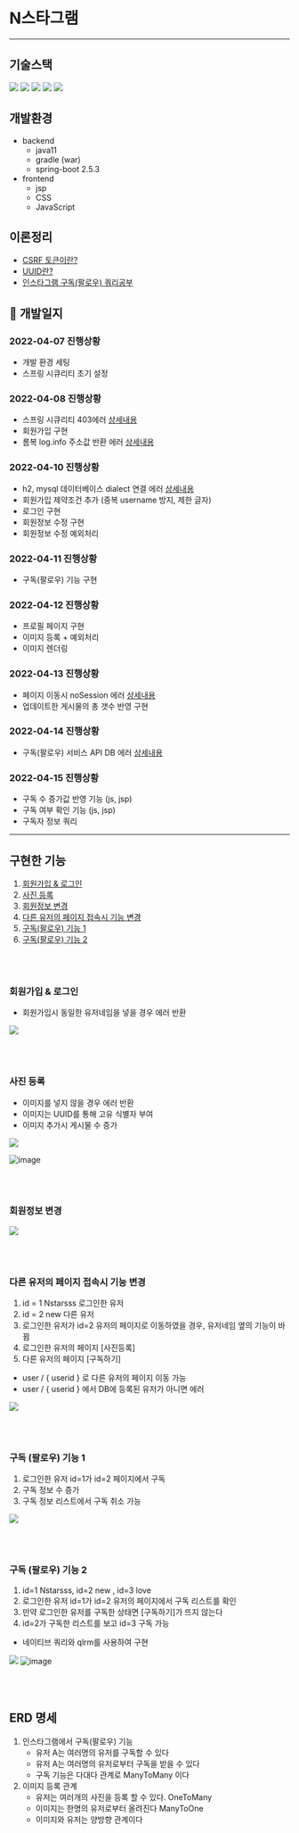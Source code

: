 
# N스타그램
---
## 기술스택
<img src="https://img.shields.io/badge/SpringBoot-badge&logoColor=white"> <img src="https://img.shields.io/badge/JPA-E34F26?badge&logoColor=white"> <img src="https://img.shields.io/badge/MySQL-FCC624?badge&logoColor=black"> <img src="https://img.shields.io/badge/SpringSecurity-4FC08D?badge&logoColor=white"> <img src="https://img.shields.io/badge/RDS-003545?&logo&logoColor=white">



## 개발환경
* backend
  * java11
  * gradle (war)
  * spring-boot 2.5.3
* frontend
  * jsp
  * CSS
  * JavaScript

## 이론정리
* [CSRF 토큰이란?](https://velog.io/@jupiter-j/CSRF%ED%86%A0%ED%81%B0%EC%9D%B4%EB%9E%80)
* [UUID란?](https://velog.io/@jupiter-j/UUID%EB%9E%80-Universally-unique-identifier)
* [인스타그램 구독(팔로우) 쿼리공부 ]()


## 🧭 개발일지
### 2022-04-07 진행상황
* 개발 환경 세팅
* 스프링 시큐리티 초기 설정
### 2022-04-08 진행상황
* 스프링 시큐리티 403에러 [상세내용](https://velog.io/@jupiter-j/%EC%97%90%EB%9F%AC-%EC%8A%A4%ED%94%84%EB%A7%81-%EC%8B%9C%ED%81%90%EB%A6%AC%ED%8B%B0-%EC%97%90%EB%9F%AC-403-404)
* 회원가입 구현 
* 롬복 log.info 주소값 반환 에러 [상세내용](https://velog.io/@jupiter-j/%EC%97%90%EB%9F%ACLombok-%EB%A1%AC%EB%B3%B5-log.info-%EC%A3%BC%EC%86%8C%EA%B0%92-%EB%B0%98%ED%99%98-%EC%97%90%EB%9F%AC)
### 2022-04-10 진행상황
* h2, mysql 데이터베이스 dialect 연결 에러 [상세내용](https://velog.io/@jupiter-j/%EC%97%90%EB%9F%AC-%EB%8D%B0%EC%9D%B4%ED%84%B0%EB%B2%A0%EC%9D%B4%EC%8A%A4-table-doesnt-exist)
* 회원가입 제약조건 추가 (중복 username 방지, 제한 글자)
* 로그인 구현
* 회원정보 수정 구현
* 회원정보 수정 예외처리
### 2022-04-11 진행상황
* 구독(팔로우) 기능 구현
### 2022-04-12 진행상황
* 프로필 페이지 구현
* 이미지 등록 + 예외처리
* 이미지 렌더링
### 2022-04-13 진행상황
* 페이지 이동시 noSession 에러 [상세내용](https://velog.io/@jupiter-j/%EC%97%90%EB%9F%AC-%EC%8A%A4%ED%94%84%EB%A7%81%EB%B6%80%ED%8A%B8-no-Session) 
* 업데이트한 게시물의 총 갯수 반영 구현
### 2022-04-14 진행상황
* 구독(팔로우) 서비스 API DB 에러 [상세내용](https://velog.io/@jupiter-j/DB-%EC%97%90%EB%9F%AC-Unknown-column-fromUserId-in-field-list) 
### 2022-04-15 진행상황
* 구독 수 증가값 반영 기능 (js, jsp)
* 구독 여부 확인 기능 (js, jsp)
* 구독자 정보 쿼리 

---
## 구현한 기능
1. [회원가입 & 로그인](#회원가입-&-로그인)
2. [사진 등록](#사진-등록)
3. [회원정보 변경](#회원정보-변경)
4. [다른 유저의 페이지 접속시 기능 변경](#다른-유저의-페이지-접속시-기능-변경)
5. [구독(팔로우) 기능 1](#구독(팔로우)-기능-1)
6. [구독(팔로우) 기능 2](#구독(팔로우)-기능-2)

<br/><br/>
### 회원가입 & 로그인
* 회원가입시 동일한 유저네임을 넣을 경우 에러 반환 

![](../../../../../Documents/ScreenVideo/GIF/login.gif)

<br/><br/>
### 사진 등록
* 이미지를 넣지 않을 경우 에러 반환
* 이미지는 UUID를 통해 고유 식별자 부여 
* 이미지 추가시 게시물 수 증가  

![](../../../../../Documents/ScreenVideo/GIF/upload.gif)
 
![image](https://user-images.githubusercontent.com/73453283/163676465-f876e503-76a2-44c9-a36b-4bd3b9ae45fb.png)

<br/><br/>
### 회원정보 변경
![](../../../../../Documents/ScreenVideo/GIF/edit.gif)

<br/><br/>
### 다른 유저의 페이지 접속시 기능 변경
1. id = 1 Nstarsss 로그인한 유저
2. id = 2 new 다른 유저
3. 로그인한 유저가 id=2 유저의 페이지로 이동하였을 경우, 유저네임 옆의 기능이 바뀜
4. 로그인한 유저의 페이지 [사진등록]
5. 다른 유저의 페이지 [구독하기]
* user / { userid } 로 다른 유저의 페이지 이동 가능
* user / { userid } 에서 DB에 등록된 유저가 아니면 에러

![](../../../../../Documents/ScreenVideo/GIF/trans.gif)

<br/><br/>
### 구독 (팔로우) 기능 1
1. 로그인한 유저 id=1가 id=2 페이지에서 구독
2. 구독 정보 수 증가
3. 구독 정보 리스트에서 구독 취소 가능

![](../../../../../Documents/ScreenVideo/GIF/follow.gif)

<br/><br/>
### 구독 (팔로우) 기능 2
1. id=1 Nstarsss, id=2 new , id=3 love
2. 로그인한 유저 id=1가 id=2 유저의 페이지에서 구독 리스트를 확인
3. 만약 로그인한 유저를 구독한 상태면 [구독하기]가 뜨지 않는다
4. id=2가 구독한 리스트를 보고 id=3 구독 가능 
* 네이티브 쿼리와  qlrm를 사용하여 구현 

![](../../../../../Documents/ScreenVideo/GIF/subscribe.gif)
![image](https://user-images.githubusercontent.com/73453283/163678077-d89e1142-480b-4119-a17f-b44f78fda176.png)



<br/><br/>
## ERD 명세 
1. 인스타그램에서 구독(팔로우) 기능
   * 유저 A는 여러명의 유저를 구독할 수 있다
   * 유저 A는 여러명의 유저로부터 구독을 받을 수 있다
   * 구독 기능은 다대다 관계로 ManyToMany 이다
2. 이미지 등록 관계
   * 유저는 여러개의 사진을 등록 할 수 있다. OneToMany
   * 이미지는 한명의 유저로부터 올려진다 ManyToOne
   * 이미지와 유저는 양방향 관계이다 


